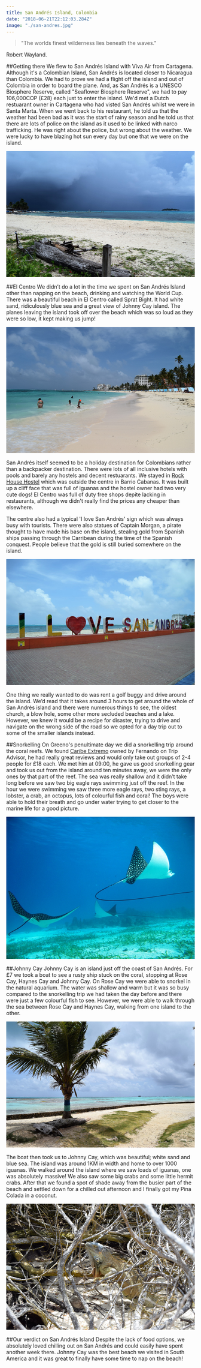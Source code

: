 ```yaml
---
title: San Andrés Island, Colombia
date: "2018-06-21T22:12:03.284Z"
image: "./san-andres.jpg"
---
```


>"The worlds finest wilderness lies beneath the waves."

Robert Wayland.

##Getting there
We flew to San Andrés Island with Viva Air from Cartagena. Although it's a Colombian Island, San Andrés is located closer to Nicaragua than Colombia. We had to prove we had a flight off the island and out of Colombia in order to board the plane. And, as San Andrés is a UNESCO Biosphere Reserve, called "Seaflower Biosphere Reserve", we had to pay 106,000COP (£28) each just to enter the island. We'd met a Dutch restuarant owner in Cartagena who had visted San Andrés whilst we were in Santa Marta. When we went back to his restaurant, he told us that the weather had been bad as it was the start of rainy season and he told us that there are lots of police on the island as it used to be linked with narco trafficking. He was right about the police, but wrong about the weather. We were lucky to have blazing hot sun every day but one that we were on the island.

![Rainy Season](./rainy-season.jpg "Rainy Season")

##El Centro
We didn’t do a lot in the time we spent on San Andrés Island other than napping on the beach, drinking and watching the World Cup. There was a beautiful beach in El Centro called Sprat Bight. It had white sand, ridiculously blue sea and a great view of Johnny Cay island. The planes leaving the island took off over the beach which was so loud as they were so low, it kept making us jump!

![Sprat Bight](./sprat-bight.jpg "Sprat Bight")

San Andrés itself seemed to be a holiday destination for Colombians rather than a backpacker destination. There were lots of all inclusive hotels with pools and barely any hostels and decent restuarants. We stayed in [Rock House Hostel](https://www.booking.com/hotel/co/the-rock-house.en-gb.html?aid=356980;label=gog235jc-hotel-XX-co-theNrockNhouse-unspec-pa-com-L%3Aen-O%3Aabn-B%3Achrome-N%3AXX-S%3Abo-U%3AXX-H%3As;sid=da2dd76ee5eb7f3a339f6e484605414c;dist=0&group_adults=2&sb_price_type=total&type=total&) which was outside the centre in Barrio Cabanas. It was built up a cliff face that was full of iguanas and the hostel owner had two very cute dogs! El Centro was full of duty free shops depite lacking in restaurants, although we didn't really find the prices any cheaper than elsewhere.

The centre also had a typical 'I love San Andrés' sign which was always busy with tourists. There were also statues of Captain Morgan, a pirate thought to have made his base on the island, stealing gold from Spanish ships passing through the Carribean during the time of the Spanish conquest. People believe that the gold is still buried somewhere on the island.

![San Andrés Sign](./sign.jpg "San Andrés Sign")

One thing we really wanted to do was rent a golf buggy and drive around the island. We’d read that it takes around 3 hours to get around the whole of San Andrés island and there were numerous things to see, the oldest church, a blow hole, some other more secluded beaches and a lake. However, we knew it would be a recipe for disaster, trying to drive and navigate on the wrong side of the road so we opted for a day trip out to some of the smaller islands instead.

##Snorkelling
On Greeno's penultimate day we did a snorkelling trip around the coral reefs. We found [Caribe Extremo](https://www.tripadvisor.com/Attraction_Review-g3493965-d10840302-Reviews-Caribe_Extremo-San_Andres_San_Andres_Island_San_Andres_and_Providencia_Departme.html) owned by Fernando on Trip Advisor, he had really great reviews and would only take out groups of 2-4 people for £18 each. We met him at 09:00, he gave us good snorkelling gear and took us out from the island around ten minutes away, we were the only ones by that part of the reef. The sea was really shallow and it didn’t take long before we saw two big eagle rays swimming just off the reef. In the hour we were swimming we saw three more eagle rays, two sting rays, a lobster, a crab, an octopus, lots of colourful fish and coral! The boys were able to hold their breath and go under water trying to get closer to the marine life for a good picture.

![Eagle rays](./eagle-rays.jpg "Eagle rays")

##Johnny Cay
Johnny Cay is an island just off the coast of San Andrés. For £7 we took a boat to see a rusty ship stuck on the coral, stopping at Rose Cay, Haynes Cay and Johnny Cay. On Rose Cay we were able to snorkel in the natural aquarium. The water was shallow and warm but it was so busy compared to the snorkelling trip we had taken the day before and there were just a few colourful fish to see. However, we were able to walk through the sea between Rose Cay and Haynes Cay, walking from one island to the other.

![Haynes Cay](./haynes-cay.jpg "Haynes Cay")

The boat then took us to Johnny Cay, which was beautiful; white sand and blue sea. The island was around 1KM in width and home to over 1000 iguanas. We walked around the island where we saw loads of iguanas, one was absolutely massive! We also saw some big crabs and some little hermit crabs. After that we found a spot of shade away from the busier part of the beach and settled down for a chilled out afternoon and I finally got my Pina Colada in a coconut.

![Iguanas](./iguana.jpg "Iguanas")

##Our verdict on San Andrés Island
Despite the lack of food options, we absolutely loved chilling out on San Andrés and could easily have spent another week there. Johnny Cay was the best beach we visited in South America and it was great to finally have some time to nap on the beach!